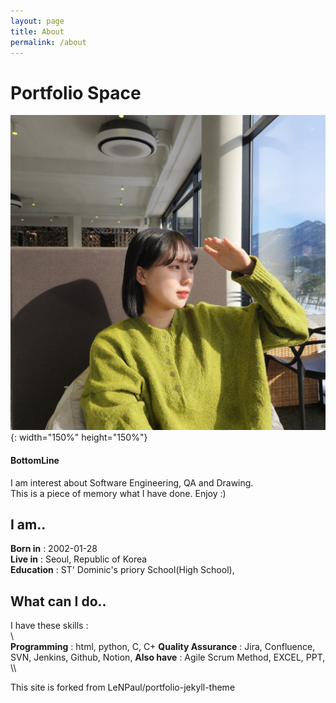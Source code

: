 ```yaml
---
layout: page
title: About
permalink: /about
---
```


# Portfolio Space


![Hii :)](assets/img/projects/other/1.jpg){: width="150%" height="150%"}

#### BottomLine

I am interest about Software Engineering, QA and Drawing.  
This is a piece of memory what I have done. Enjoy :)  


## I am..

**Born in** : 2002-01-28  
**Live in** : Seoul, Republic of Korea  
**Education** : ST' Dominic's priory School(High School), 


## What can I do..

I have these skills :  
\\\
**Programming** : html, python, C, C+
**Quality Assurance** : Jira, Confluence, SVN, Jenkins, Github, Notion, 
**Also have** : Agile Scrum Method, EXCEL, PPT,  
\\\







  
This site is forked from LeNPaul/portfolio-jekyll-theme
